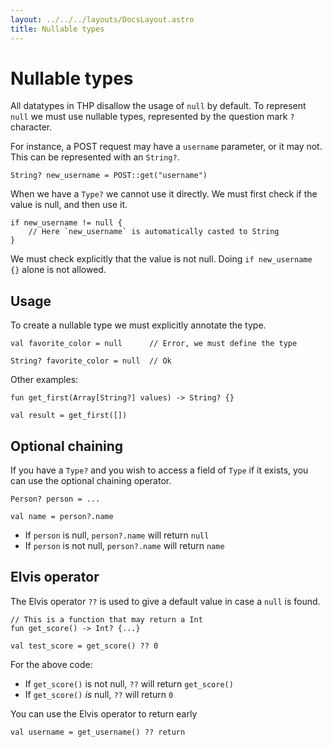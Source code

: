 ```yaml
---
layout: ../../../layouts/DocsLayout.astro
title: Nullable types
---
```


# Nullable types

All datatypes in THP disallow the usage of `null` by default.
To represent `null` we must use nullable types, represented
by the question mark `?` character.

For instance, a POST request may have a `username` parameter,
or it may not. This can be represented with an `String?`.

```thp
String? new_username = POST::get("username")
```

When we have a `Type?` we cannot use it directly. We must first
check if the value is null, and then use it.

```thp
if new_username != null {
    // Here `new_username` is automatically casted to String
}
```

We must check explicitly that the value is not null. Doing
`if new_username {}` alone is not allowed.

## Usage

To create a nullable type we must explicitly annotate the type.

```thp
val favorite_color = null      // Error, we must define the type

String? favorite_color = null  // Ok
```

Other examples:

```thp
fun get_first(Array[String?] values) -> String? {}

val result = get_first([])
```

## Optional chaining

If you have a `Type?` and you wish to access a field of `Type` if it exists,
you can use the optional chaining operator.

```thp
Person? person = ...

val name = person?.name
```

- If `person` is null, `person?.name` will return `null`
- If `person` is not null, `person?.name` will return `name`


## Elvis operator

The Elvis operator `??` is used to give a default value in case a `null` is found.

```thp
// This is a function that may return a Int
fun get_score() -> Int? {...}

val test_score = get_score() ?? 0
```

For the above code:

- If `get_score()` is not null, `??` will return `get_score()`
- If `get_score()` *is* null, `??` will return `0`

You can use the Elvis operator to return early

```thp
val username = get_username() ?? return
```



